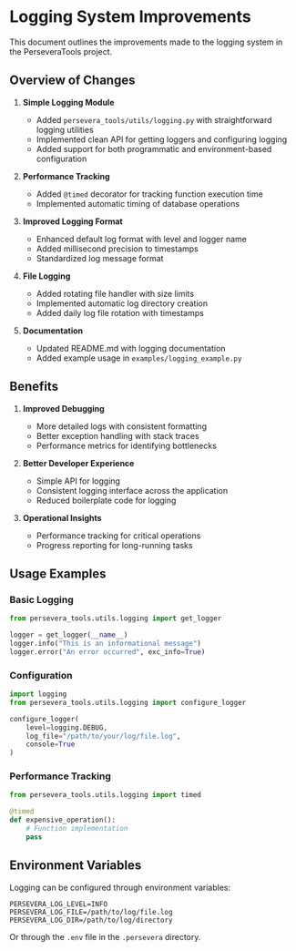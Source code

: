 # Logging System Improvements

This document outlines the improvements made to the logging system in the PerseveraTools project.

## Overview of Changes

1. **Simple Logging Module**
   - Added `persevera_tools/utils/logging.py` with straightforward logging utilities
   - Implemented clean API for getting loggers and configuring logging
   - Added support for both programmatic and environment-based configuration

2. **Performance Tracking**
   - Added `@timed` decorator for tracking function execution time
   - Implemented automatic timing of database operations

3. **Improved Logging Format**
   - Enhanced default log format with level and logger name
   - Added millisecond precision to timestamps
   - Standardized log message format

4. **File Logging**
   - Added rotating file handler with size limits
   - Implemented automatic log directory creation
   - Added daily log file rotation with timestamps

5. **Documentation**
   - Updated README.md with logging documentation
   - Added example usage in `examples/logging_example.py`

## Benefits

1. **Improved Debugging**
   - More detailed logs with consistent formatting
   - Better exception handling with stack traces
   - Performance metrics for identifying bottlenecks

2. **Better Developer Experience**
   - Simple API for logging
   - Consistent logging interface across the application
   - Reduced boilerplate code for logging

3. **Operational Insights**
   - Performance tracking for critical operations
   - Progress reporting for long-running tasks

## Usage Examples

### Basic Logging

```python
from persevera_tools.utils.logging import get_logger

logger = get_logger(__name__)
logger.info("This is an informational message")
logger.error("An error occurred", exc_info=True)
```

### Configuration

```python
import logging
from persevera_tools.utils.logging import configure_logger

configure_logger(
    level=logging.DEBUG,
    log_file="/path/to/your/log/file.log",
    console=True
)
```

### Performance Tracking

```python
from persevera_tools.utils.logging import timed

@timed
def expensive_operation():
    # Function implementation
    pass
```

## Environment Variables

Logging can be configured through environment variables:

```
PERSEVERA_LOG_LEVEL=INFO
PERSEVERA_LOG_FILE=/path/to/log/file.log
PERSEVERA_LOG_DIR=/path/to/log/directory
```

Or through the `.env` file in the `.persevera` directory. 